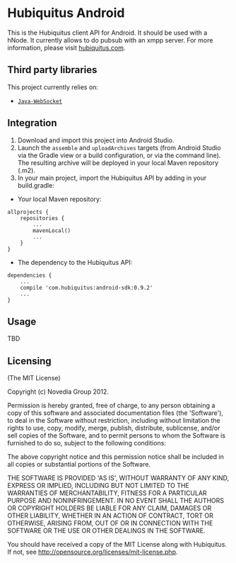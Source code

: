# Hubiquitus Android
This is the Hubiquitus client API for Android. It should be used with a hNode.
It currently allows to do pubsub with an xmpp server. For more information, please visit [hubiquitus.com](www.hubiquitus.com).

## Third party libraries
This project currently relies on:

* [`Java-WebSocket`](https://github.com/TooTallNate/Java-WebSocket)

## Integration

1. Download and import this project into Android Studio.
2. Launch the `assemble` and `uploadArchives` targets (from Android Studio via the Gradle view or a build configuration, or via the command line). The resulting archive will be deployed in your local Maven repository (.m2).
3. In your main project, import the Hubiquitus API by adding in your build.gradle:

* Your local Maven repository:

```
allprojects {
	repositories {
		...
		mavenLocal()
		...
	}
}
```

* The dependency to the Hubiquitus API:

```
dependencies {
	...
	compile 'com.hubiquitus:android-sdk:0.9.2'
	...
}
```

## Usage

TBD

## Licensing
(The MIT License)

Copyright (c) Novedia Group 2012.

Permission is hereby granted, free of charge, to any person obtaining
a copy of this software and associated documentation files (the
'Software'), to deal in the Software without restriction, including
without limitation the rights to use, copy, modify, merge, publish,
distribute, sublicense, and/or sell copies of the Software, and to
permit persons to whom the Software is furnished to do so, subject to
the following conditions:

The above copyright notice and this permission notice shall be
included in all copies or substantial portions of the Software.

THE SOFTWARE IS PROVIDED 'AS IS', WITHOUT WARRANTY OF ANY KIND,
EXPRESS OR IMPLIED, INCLUDING BUT NOT LIMITED TO THE WARRANTIES OF
MERCHANTABILITY, FITNESS FOR A PARTICULAR PURPOSE AND NONINFRINGEMENT.
IN NO EVENT SHALL THE AUTHORS OR COPYRIGHT HOLDERS BE LIABLE FOR ANY
CLAIM, DAMAGES OR OTHER LIABILITY, WHETHER IN AN ACTION OF CONTRACT,
TORT OR OTHERWISE, ARISING FROM, OUT OF OR IN CONNECTION WITH THE
SOFTWARE OR THE USE OR OTHER DEALINGS IN THE SOFTWARE.

You should have received a copy of the MIT License along with Hubiquitus.
If not, see <http://opensource.org/licenses/mit-license.php>.

